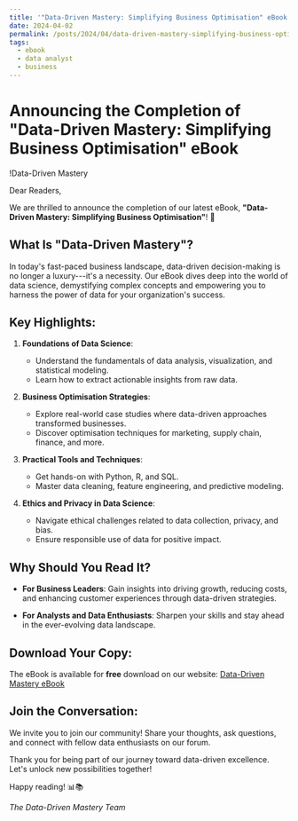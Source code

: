 ```yaml
---
title: '"Data-Driven Mastery: Simplifying Business Optimisation" eBook'
date: 2024-04-02
permalink: /posts/2024/04/data-driven-mastery-simplifying-business-optimisation/
tags:
  - ebook
  - data analyst
  - business
---
```


Announcing the Completion of "Data-Driven Mastery: Simplifying Business Optimisation" eBook
===========================================================================================

!Data-Driven Mastery

Dear Readers,

We are thrilled to announce the completion of our latest eBook, **"Data-Driven Mastery: Simplifying Business Optimisation"**! 🚀

What Is "Data-Driven Mastery"?
------------------------------

In today's fast-paced business landscape, data-driven decision-making is no longer a luxury---it's a necessity. Our eBook dives deep into the world of data science, demystifying complex concepts and empowering you to harness the power of data for your organization's success.

Key Highlights:
---------------

1.  **Foundations of Data Science**:

    -   Understand the fundamentals of data analysis, visualization, and statistical modeling.
    -   Learn how to extract actionable insights from raw data.
2.  **Business Optimisation Strategies**:

    -   Explore real-world case studies where data-driven approaches transformed businesses.
    -   Discover optimisation techniques for marketing, supply chain, finance, and more.
3.  **Practical Tools and Techniques**:

    -   Get hands-on with Python, R, and SQL.
    -   Master data cleaning, feature engineering, and predictive modeling.
4.  **Ethics and Privacy in Data Science**:

    -   Navigate ethical challenges related to data collection, privacy, and bias.
    -   Ensure responsible use of data for positive impact.

Why Should You Read It?
-----------------------

-   **For Business Leaders**: Gain insights into driving growth, reducing costs, and enhancing customer experiences through data-driven strategies.

-   **For Analysts and Data Enthusiasts**: Sharpen your skills and stay ahead in the ever-evolving data landscape.

Download Your Copy:
-------------------

The eBook is available for **free** download on our website: [Data-Driven Mastery eBook](/files/Data-DrivenMastery_SimplifyingBusinessOptimisation.pdf)

Join the Conversation:
----------------------

We invite you to join our community! Share your thoughts, ask questions, and connect with fellow data enthusiasts on our forum.

Thank you for being part of our journey toward data-driven excellence. Let's unlock new possibilities together!

Happy reading! 📊📚

*The Data-Driven Mastery Team*